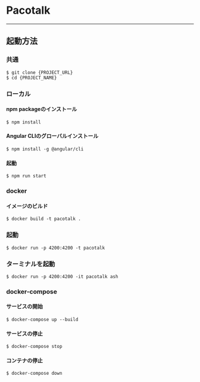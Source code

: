 # Pacotalk

---

## 起動方法

### 共通

```
$ git clone {PROJECT_URL}
$ cd {PROJECT_NAME}
```

### ローカル

#### npm packageのインストール
```
$ npm install
```

#### Angular CLIのグローバルインストール
```
$ npm install -g @angular/cli
```

#### 起動
```
$ npm run start
```

### docker

#### イメージのビルド
```
$ docker build -t pacotalk .
```

### 起動
```
$ docker run -p 4200:4200 -t pacotalk 
```

### ターミナルを起動
```
$ docker run -p 4200:4200 -it pacotalk ash
```

### docker-compose

#### サービスの開始
```
$ docker-compose up --build
```

#### サービスの停止
```
$ docker-compose stop
```

#### コンテナの停止
```
$ docker-compose down
```
